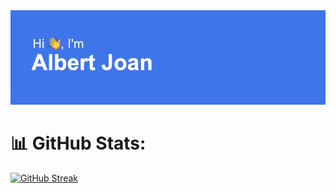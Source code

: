 <img  src="https://github.com/Albert2707/Albert2707/blob/main/header.png" />


# 📊 GitHub Stats:

[![GitHub Streak](http://github-readme-streak-stats.herokuapp.com?user=Albert2707&theme=dark)](https://git.io/streak-stats)
<!--
**Albert2707/Albert2707** is a ✨ _special_ ✨ repository because its `README.md` (this file) appears on your GitHub profile.

Here are some ideas to get you started:
- 🔭 I’m currently working on ...
- 🌱 I’m currently learning ...
- 👯 I’m looking to collaborate on ...
- 🤔 I’m looking for help with ...
- 💬 Ask me about ...
- 📫 How to reach me: ...
- 😄 Pronouns: ...
- ⚡ Fun fact: ...
-->
